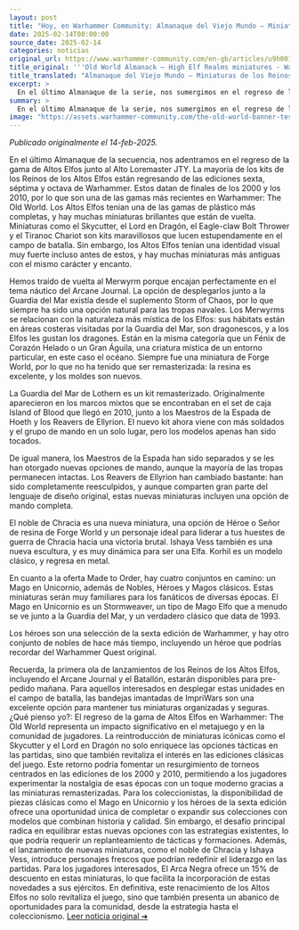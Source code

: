 ```yaml
---
layout: post
title: "Hoy, en Warhammer Community: Almanaque del Viejo Mundo – Miniaturas de los Reinos de los Altos Elfos - Comunidad Warhammer"
date: 2025-02-14T00:00:00
source_date: 2025-02-14
categories: noticias
original_url: https://www.warhammer-community.com/en-gb/articles/u9h0019a/old-world-almanack-high-elf-realms-miniatures/
title_original: '''Old World Almanack – High Elf Realms miniatures - Warhammer Community'''
title_translated: "Almanaque del Viejo Mundo – Miniaturas de los Reinos de los Altos Elfos - Comunidad Warhammer"
excerpt: >
  En el último Almanaque de la serie, nos sumergimos en el regreso de las miniaturas de los Reinos de los Altos Elfos. Con una rica historia que abarca desde las ediciones 6ª a la 8ª de Warhammer, estas figuras emblemáticas vuelven a la vida en The Old World. Desde el majestuoso Lord en Dragón hasta el impresionante Carro de Tiranoc, estas miniaturas destacan por su detallado diseño y su fuerte identidad visual. Además, se reintroducen criaturas místicas como el Merwyrm, que complementan perfectamente el tema náutico del Arcane Journal. Con nuevas opciones de mando y kits remasterizados, esta colección promete deleitar tanto a veteranos como a nuevos aficionados. ¡Prepárate para explorar los mares con la Guardia del Mar de Lothern y liderar a tus ejércitos hacia la victoria!
summary: >
  En el último Almanaque de la serie, nos sumergimos en el regreso de las miniaturas de los Reinos de los Altos Elfos. Con una rica historia que abarca desde las ediciones 6ª a la 8ª de Warhammer, estas figuras emblemáticas vuelven a la vida en The Old World. Desde el majestuoso Lord en Dragón hasta el impresionante Carro de Tiranoc, estas miniaturas destacan por su detallado diseño y su fuerte identidad visual. Además, se reintroducen criaturas místicas como el Merwyrm, que complementan perfectamente el tema náutico del Arcane Journal. Con nuevas opciones de mando y kits remasterizados, esta colección promete deleitar tanto a veteranos como a nuevos aficionados. ¡Prepárate para explorar los mares con la Guardia del Mar de Lothern y liderar a tus ejércitos hacia la victoria!
image: "https://assets.warhammer-community.com/the-old-world-banner-test.jpg"
---
```


*Publicado originalmente el 14-feb-2025.*

En el último Almanaque de la secuencia, nos adentramos en el regreso de la gama de Altos Elfos junto al Alto Loremaster JTY. La mayoría de los kits de los Reinos de los Altos Elfos están regresando de las ediciones sexta, séptima y octava de Warhammer. Estos datan de finales de los 2000 y los 2010, por lo que son una de las gamas más recientes en Warhammer: The Old World. Los Altos Elfos tenían una de las gamas de plástico más completas, y hay muchas miniaturas brillantes que están de vuelta. Miniaturas como el Skycutter, el Lord en Dragón, el Eagle-claw Bolt Thrower y el Tiranoc Chariot son kits maravillosos que lucen estupendamente en el campo de batalla. Sin embargo, los Altos Elfos tenían una identidad visual muy fuerte incluso antes de estos, y hay muchas miniaturas más antiguas con el mismo carácter y encanto.

Hemos traído de vuelta al Merwyrm porque encajan perfectamente en el tema náutico del Arcane Journal. La opción de desplegarlos junto a la Guardia del Mar existía desde el suplemento Storm of Chaos, por lo que siempre ha sido una opción natural para las tropas navales. Los Merwyrms se relacionan con la naturaleza más mística de los Elfos: sus hábitats están en áreas costeras visitadas por la Guardia del Mar, son dragonescos, y a los Elfos les gustan los dragones. Están en la misma categoría que un Fénix de Corazón Helado o un Gran Águila, una criatura mística de un entorno particular, en este caso el océano. Siempre fue una miniatura de Forge World, por lo que no ha tenido que ser remasterizada: la resina es excelente, y los moldes son nuevos.

La Guardia del Mar de Lothern es un kit remasterizado. Originalmente aparecieron en los marcos mixtos que se encontraban en el set de caja Island of Blood que llegó en 2010, junto a los Maestros de la Espada de Hoeth y los Reavers de Ellyrion. El nuevo kit ahora viene con más soldados y el grupo de mando en un solo lugar, pero los modelos apenas han sido tocados.

De igual manera, los Maestros de la Espada han sido separados y se les han otorgado nuevas opciones de mando, aunque la mayoría de las tropas permanecen intactas. Los Reavers de Ellyrion han cambiado bastante: han sido completamente reesculpidos, y aunque comparten gran parte del lenguaje de diseño original, estas nuevas miniaturas incluyen una opción de mando completa.

El noble de Chracia es una nueva miniatura, una opción de Héroe o Señor de resina de Forge World y un personaje ideal para liderar a tus huestes de guerra de Chracia hacia una victoria brutal. Ishaya Vess también es una nueva escultura, y es muy dinámica para ser una Elfa. Korhil es un modelo clásico, y regresa en metal.

En cuanto a la oferta Made to Order, hay cuatro conjuntos en camino: un Mago en Unicornio, además de Nobles, Héroes y Magos clásicos. Estas miniaturas serán muy familiares para los fanáticos de diversas épocas. El Mago en Unicornio es un Stormweaver, un tipo de Mago Elfo que a menudo se ve junto a la Guardia del Mar, y un verdadero clásico que data de 1993.

Los héroes son una selección de la sexta edición de Warhammer, y hay otro conjunto de nobles de hace más tiempo, incluyendo un héroe que podrías recordar del Warhammer Quest original.

Recuerda, la primera ola de lanzamientos de los Reinos de los Altos Elfos, incluyendo el Arcane Journal y el Batallón, estarán disponibles para pre-pedido mañana. Para aquellos interesados en desplegar estas unidades en el campo de batalla, las bandejas imantadas de ImpriWars son una excelente opción para mantener tus miniaturas organizadas y seguras.
¿Qué pienso yo?: El regreso de la gama de Altos Elfos en Warhammer: The Old World representa un impacto significativo en el metajuego y en la comunidad de jugadores. La reintroducción de miniaturas icónicas como el Skycutter y el Lord en Dragón no solo enriquece las opciones tácticas en las partidas, sino que también revitaliza el interés en las ediciones clásicas del juego. Este retorno podría fomentar un resurgimiento de torneos centrados en las ediciones de los 2000 y 2010, permitiendo a los jugadores experimentar la nostalgia de esas épocas con un toque moderno gracias a las miniaturas remasterizadas. Para los coleccionistas, la disponibilidad de piezas clásicas como el Mago en Unicornio y los héroes de la sexta edición ofrece una oportunidad única de completar o expandir sus colecciones con modelos que combinan historia y calidad. Sin embargo, el desafío principal radica en equilibrar estas nuevas opciones con las estrategias existentes, lo que podría requerir un replanteamiento de tácticas y formaciones. Además, el lanzamiento de nuevas miniaturas, como el noble de Chracia y Ishaya Vess, introduce personajes frescos que podrían redefinir el liderazgo en las partidas. Para los jugadores interesados, El Arca Negra ofrece un 15% de descuento en estas miniaturas, lo que facilita la incorporación de estas novedades a sus ejércitos. En definitiva, este renacimiento de los Altos Elfos no solo revitaliza el juego, sino que también presenta un abanico de oportunidades para la comunidad, desde la estrategia hasta el coleccionismo.
[Leer noticia original ➜](https://www.warhammer-community.com/en-gb/articles/u9h0019a/old-world-almanack-high-elf-realms-miniatures/)
